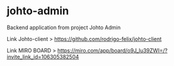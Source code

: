 # johto-admin
Backend application from project Johto Admin

Link Johto-client > https://github.com/rodrigo-felix/johto-client

Link MIRO BOARD > https://miro.com/app/board/o9J_lu39ZWI=/?invite_link_id=106305382504
